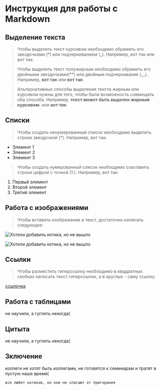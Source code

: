 # Инструкция для работы с Markdown

## Выделение текста
>Чтобы выделить текст курсивом необходимо обрамить его звездочками (*) или подчеркиванием (_). Например, *вот так* или _вот так_.

>Чтобы выделить текст полужирным необходимо обрамить его двойными звездочками(**) или двойным подчеркивание (__). Например, **вот так** или __вот так__.

>Альтернативные способы выделения текста жирным или курсивом нужны для того, чтобы была возможность совмещать оба способа. Например, **_текст может быть выделен жирным курсивом._** или __*вот так*__.
## Списки
>Чтобы создать ненумерованный список необходимо выделить строки звездочкой (*). Например, вот так:
* Элемент 1
* Элемент 2
* Элемент 3

>Чтобы создать нумерованный список необходимо озаглавить строки цифрой с точкой (1.). Например, вот так:
1. Первый элемент
2. Второй элемент
3. Третий элемент

## Работа с изображениями
>Чтобы вставить изображение в текст, достаточно написать следующее:

![Хотели добавить котика, но не вышло](ScreenShot_7.jpg)

![Хотели добавить котика, но не вышло](./ScreenShot_9.png)

## Ссылки
>Чтобы разместить гиперссылку необходимо в квадратных скобках написать текст гиперссылки, а в круглых - саму ссылку.

[ссылочка](https://habr.com/ru/post/541258/)

## Работа с таблицами
не научили, а гуглить некогда(

## Цитыта
не научили, а гуглить некогда(

## Зключение
коллеги не хотят быть коллегами, не готовятся к семинарам и тратят в пустую наше время(

    все любят котиков, но они не спасают от пригорания